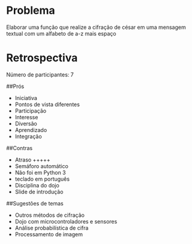 Problema
========

Elaborar uma função que realize a cifração de césar em uma mensagem textual com um alfabeto de a-z mais espaço

Retrospectiva
=============

Número de participantes: 7

##Prós
- Iniciativa
- Pontos de vista diferentes
- Participação
- Interesse
- Diversão
- Aprendizado
- Integração

##Contras
- Atraso +++++
- Semáforo automático
- Não foi em Python 3
- teclado em português
- Disciplina do dojo
- Slide de introdução

##Sugestões de temas
- Outros métodos de cifração
- Dojo com microcontroladores e sensores
- Análise probabilística de cifra
- Processamento de imagem
